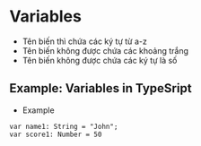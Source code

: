 # Variables
* Tên biến thì chứa các ký tự từ a-z
* Tên biến không được chứa các khoảng trắng
* Tên biến không được chứa các ký tự là số

## Example: Variables in TypeSript
* Example
```
var name1: String = "John";
var score1: Number = 50
```